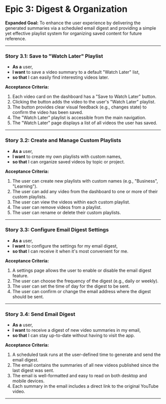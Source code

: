 # **Epic 3: Digest & Organization**

**Expanded Goal:** To enhance the user experience by delivering the generated summaries via a scheduled email digest and providing a simple yet effective playlist system for organizing saved content for future reference.

---

### **Story 3.1: Save to "Watch Later" Playlist**

*   **As a** user,
*   **I want** to save a video summary to a default "Watch Later" list,
*   **so that** I can easily find interesting videos later.

**Acceptance Criteria:**

1.  Each video card on the dashboard has a "Save to Watch Later" button.
2.  Clicking the button adds the video to the user's "Watch Later" playlist.
3.  The button provides clear visual feedback (e.g., changes state) to confirm the video has been saved.
4.  The "Watch Later" playlist is accessible from the main navigation.
5.  The "Watch Later" page displays a list of all videos the user has saved.

---

### **Story 3.2: Create and Manage Custom Playlists**

*   **As a** user,
*   **I want** to create my own playlists with custom names,
*   **so that** I can organize saved videos by topic or project.

**Acceptance Criteria:**

1.  The user can create new playlists with custom names (e.g., "Business", "Learning").
2.  The user can add any video from the dashboard to one or more of their custom playlists.
3.  The user can view the videos within each custom playlist.
4.  The user can remove videos from a playlist.
5.  The user can rename or delete their custom playlists.

---

### **Story 3.3: Configure Email Digest Settings**

*   **As a** user,
*   **I want** to configure the settings for my email digest,
*   **so that** I can receive it when it's most convenient for me.

**Acceptance Criteria:**

1.  A settings page allows the user to enable or disable the email digest feature.
2.  The user can choose the frequency of the digest (e.g., daily or weekly).
3.  The user can set the time of day for the digest to be sent.
4.  The user can confirm or change the email address where the digest should be sent.

---

### **Story 3.4: Send Email Digest**

*   **As a** user,
*   **I want** to receive a digest of new video summaries in my email,
*   **so that** I can stay up-to-date without having to visit the app.

**Acceptance Criteria:**

1.  A scheduled task runs at the user-defined time to generate and send the email digest.
2.  The email contains the summaries of all new videos published since the last digest was sent.
3.  The email is well-formatted and easy to read on both desktop and mobile devices.
4.  Each summary in the email includes a direct link to the original YouTube video.

---
